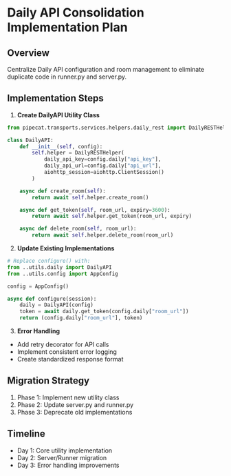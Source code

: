 # Daily API Consolidation Implementation Plan

## Overview
Centralize Daily API configuration and room management to eliminate duplicate code in runner.py and server.py.

## Implementation Steps

1. **Create DailyAPI Utility Class**
```python:server/utils/daily.py
from pipecat.transports.services.helpers.daily_rest import DailyRESTHelper

class DailyAPI:
    def __init__(self, config):
        self.helper = DailyRESTHelper(
            daily_api_key=config.daily["api_key"],
            daily_api_url=config.daily["api_url"],
            aiohttp_session=aiohttp.ClientSession()
        )

    async def create_room(self):
        return await self.helper.create_room()

    async def get_token(self, room_url, expiry=3600):
        return await self.helper.get_token(room_url, expiry)

    async def delete_room(self, room_url):
        return await self.helper.delete_room(room_url)
```

2. **Update Existing Implementations**
```python:server/runner.py
# Replace configure() with:
from ..utils.daily import DailyAPI
from ..utils.config import AppConfig

config = AppConfig()

async def configure(session):
    daily = DailyAPI(config)
    token = await daily.get_token(config.daily["room_url"])
    return (config.daily["room_url"], token)
```

3. **Error Handling**
- Add retry decorator for API calls
- Implement consistent error logging
- Create standardized response format

## Migration Strategy
1. Phase 1: Implement new utility class
2. Phase 2: Update server.py and runner.py
3. Phase 3: Deprecate old implementations

## Timeline
- Day 1: Core utility implementation
- Day 2: Server/Runner migration
- Day 3: Error handling improvements 